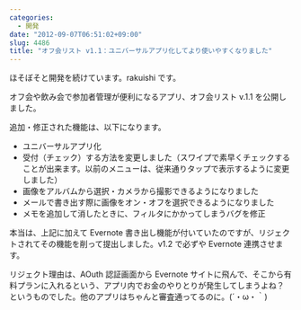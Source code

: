 ```yaml
---
categories:
  - 開発
date: "2012-09-07T06:51:02+09:00"
slug: 4486
title: "オフ会リスト v1.1：ユニバーサルアプリ化してより使いやすくなりました"
---
```


ほそぼそと開発を続けています。rakuishi です。

オフ会や飲み会で参加者管理が便利になるアプリ、オフ会リスト v.1.1 を公開しました。

<app id="533017985" title="オフ会リスト - 参加者管理を簡単に 1.1（￥170）" src="http://a4.mzstatic.com/us/r1000/115/Purple/v4/a2/1d/c1/a21dc1e5-d030-e1b5-f93a-cda24567a048/mza_7142949790401148668.100x100-75.png">

追加・修正された機能は、以下になります。

- ユニバーサルアプリ化
- 受付（チェック）する方法を変更しました（スワイプで素早くチェックすることが出来ます。以前のメニューは、従来通りタップで表示するように変更しました）
- 画像をアルバムから選択・カメラから撮影できるようになりました
- メールで書き出す際に画像をオン・オフを選択できるようになりました
- メモを追加して消したときに、フィルタにかかってしまうバグを修正

本当は、上記に加えて Evernote 書き出し機能が付いていたのですが、リジェクトされてその機能を削って提出しました。v1.2 で必ずや Evernote 連携させます。

リジェクト理由は、AOuth 認証画面から Evernote サイトに飛んで、そこから有料プランに入れるという、アプリ内でお金のやりとりが発生してしまうよね？ というものでした。他のアプリはちゃんと審査通ってるのに。(´・ω・｀)
